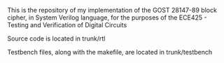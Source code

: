 This is the repository of my implementation of the GOST 28147-89 block cipher, in System Verilog language, for the purposes of the ECE425 - Testing and Verification of Digital Circuits

Source code is located in trunk/rtl

Testbench files, along with the makefile, are located in trunk/testbench
